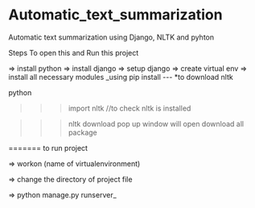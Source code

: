 # Automatic_text_summarization
Automatic text summarization using Django, NLTK and pyhton 



Steps To open this and Run this project

=> install python
=> install django
=> setup django
=> create virtual env
=> install all necessary modules
	_using pip install ---
*to download nltk 

python
>>>import nltk		//to check nltk is installed

>>>nltk download
pop up window will open download all package 

=======
to run project

=> workon (name of virtualenvironment)

=> change the directory of project file 

=> python manage.py runserver_
